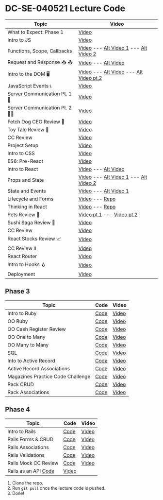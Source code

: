 # DC-SE-040521 Lecture Code

| Topic            | Video                |
| -----            | -----                |
| What to Expect: Phase 1| [Video](https://youtu.be/GTrXWVfTCGA) |
| Intro to JS | [Video](https://youtu.be/XgqZwkGgcjY) |
| Functions, Scope, Callbacks | [Video](https://youtu.be/Asi0A1Emx6w) --- [Alt Video 1](https://youtu.be/HrjzsI7qM78) --- [Alt Video 2](https://youtu.be/CfnXl0Z4yfM)|
| Request and Response 📥 📤| [Video](https://youtu.be/5HOj77pZ8dM) --- [Alt Video](https://youtu.be/GEP8Z_MHZCs)|
| Intro to the DOM 🖥| [Video](https://youtu.be/R_-dZZyaZ8Q) --- [Alt Video](https://youtu.be/FGI0B-sYtRA) ---  [Alt Video pt.2](https://youtu.be/XEOIjTf3fvk)|
| JavaScript Events 📞 | [Video](https://youtu.be/jI5ZiJO7iac)|
| Server Communication Pt. 1 🎾 | [Video](https://youtu.be/3kv4PfXWkWM)|
| Server Communication Pt. 2 🎾🎾  | [Video](https://youtu.be/kVDtSpJtIq0)|
| Fetch Dog CEO Review 🐶 | [Video](https://youtu.be/tyWp3ZQyD2g)|
| Toy Tale Review 🧸 | [Video](https://youtu.be/Cfv51CS3eSs)|
| CC Review | [Video](https://youtu.be/SKyJPWAXZag)|
| Project Setup | [Video](https://youtu.be/--nl66VaC5s)|
| Intro to CSS | [Video](https://youtu.be/FbUuvKaTWCI)|
| ES6: Pre-React | [Video](https://youtu.be/VCEtBqPoA6s)|
| Intro to React | [Video](https://youtu.be/ugbY_Ic1BCs) --- [Alt Video](https://youtu.be/vIEggHqd5Wo)|
| Props and State | [Video](https://youtu.be/1z1BZVv19Zw) --- [Alt Video 1](https://youtu.be/YNUgs9eKR0M) --- [Alt Video 2](https://youtu.be/OR5wBua3748)|
| State and Events | [Video](https://youtu.be/m6-sDPF5hHA) --- [Alt Video 1](https://youtu.be/OR5wBua3748)|
| Lifecycle and Forms | [Video](https://youtu.be/JQ3q0jA_uzY) --- [Repo](https://github.com/adamwjo/lifecycle-forms-code-along)|
| Thinking in React | [Video](https://youtu.be/gdegAZWGCKM) --- [Repo](https://github.com/adamwjo/thinking-in-react-code-along)|
| Pets Review 🐶 | [Video pt.1](https://youtu.be/iWtERn8UFXA) --- [Video pt.2](https://youtu.be/t48nyFGzGTg) |
| Sushi Saga Review 🍣 | [Video](https://youtu.be/XiH_XJ8TGYU)|
| CC Review | [Video](https://youtu.be/2XCxNWOTDLc)|
| React Stocks Review 📈 | [Video](https://youtu.be/iATLqkXeBKM)|
| CC Review II | [Video](https://youtu.be/cRRNuSQLFjI)|
| React Router | [Video](https://youtu.be/pmKgKSq4mxU)|
| Intro to Hooks 🪝 | [Video](https://youtu.be/mDVV4wKDh1Q)|
| Deployment | [Video](https://youtu.be/zrebv5fl4bQ)|


## Phase 3
| Topic            | Code                | Video                
| -----            | ----                | -----               
| Intro to Ruby| [Code](https://github.com/learn-co-students/DC-SE-040521/tree/main/20-intro-to-ruby) | [Video](https://youtu.be/_HrNOAaeZaQ) |
| OO Ruby| [Code](https://github.com/learn-co-students/DC-SE-040521/tree/main/21-oo-ruby) | [Video](https://youtu.be/eT0krBTIwrc) |
| OO Cash Register Review| [Code](https://github.com/learn-co-students/DC-SE-040521/tree/main/22-oo-cash-register) | [Video](https://youtu.be/KFuxk19fal8) |
| OO One to Many| [Code](https://github.com/learn-co-students/DC-SE-040521/tree/main/23-oo-one-to-many) | [Video](https://youtu.be/ke4GZs0ODFI) |
| OO Many to Many| [Code](https://github.com/learn-co-students/DC-SE-040521/tree/main/24-oo-relationship-has-many-to-many) | [Video](https://youtu.be/N2X7XFegakQ) |
| SQL| [Code](https://github.com/learn-co-students/DC-SE-040521/tree/main/25-sql) | [Video](https://youtu.be/_9AGFCu8HoM) |
| Into to Active Record| [Code](https://github.com/learn-co-students/DC-SE-040521/tree/main/26-intro-to-active-record) | [Video](https://youtu.be/olTqpzKWLt8) |
| Active Record Associations| [Code](https://github.com/learn-co-students/DC-SE-040521/tree/main/27-active-record-associations) | [Video](https://youtu.be/XN-alMCj5tM) |
| Magazines Practice Code Challenge| [Code](https://github.com/learn-co-students/DC-SE-040521/tree/main/28-magazines-practice-code-challenge) | [Video](https://youtu.be/wF4vTj5Vh1o) |
| Rack CRUD | [Code](https://github.com/learn-co-students/DC-SE-040521/tree/main/29-rack-crud) | [Video](https://youtu.be/YihyCnWMKZM) |
| Rack Associations | [Code](https://github.com/learn-co-students/DC-SE-040521/tree/main/30-rack-associations) | [Video](https://youtu.be/f2hdFVd54K8) |



## Phase 4
| Topic            | Code                | Video                
| -----            | ----                | -----               
| Intro to Rails| [Code](https://github.com/learn-co-students/DC-SE-040521/tree/main/31-intro-to-rails) | [Video](https://youtu.be/XZPKFQ8ebqA) |
| Rails Forms & CRUD| [Code](https://github.com/learn-co-students/DC-SE-040521/tree/main/32_rails_forms_CRUD) | [Video](https://youtu.be/WIGcLcVweus) |
| Rails Associations| [Code](https://github.com/learn-co-students/DC-SE-040521/tree/main/33-rails-associations) | [Video](https://youtu.be/GAjEOp3K-iE) |
| Rails Vaildations| [Code](https://github.com/learn-co-students/DC-SE-040521/tree/main/34-rails-validations) | [Video](https://youtu.be/mx1FOQwpq4g) |
| Rails Mock CC Review| [Code](https://github.com/learn-co-students/DC-SE-040521/tree/main/35-rails-mock-cc-review) | [Video](https://youtu.be/FCwG3As0ZR0) |
| Rails as an API [Code](https://github.com/learn-co-students/DC-SE-040521/tree/main/36-rails-as-an-api) | [Video](https://youtu.be/ytWZc-lX5vM) |

1. Clone the repo.
2. Run `git pull` once the lecture code is pushed.
3. Done!
